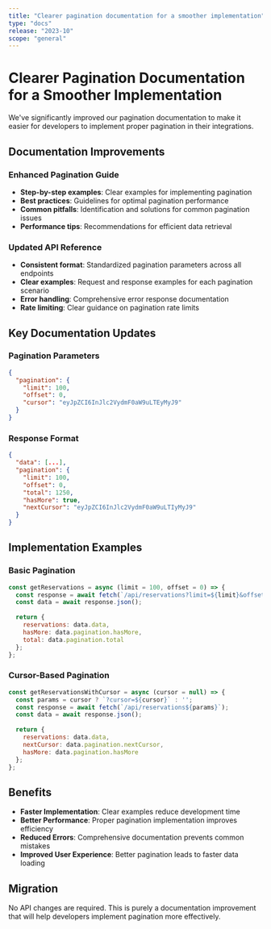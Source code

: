 ```yaml
---
title: "Clearer pagination documentation for a smoother implementation"
type: "docs"
release: "2023-10"
scope: "general"
---
```


# Clearer Pagination Documentation for a Smoother Implementation

We've significantly improved our pagination documentation to make it easier for developers to implement proper pagination in their integrations.

## Documentation Improvements

### Enhanced Pagination Guide
- **Step-by-step examples**: Clear examples for implementing pagination
- **Best practices**: Guidelines for optimal pagination performance
- **Common pitfalls**: Identification and solutions for common pagination issues
- **Performance tips**: Recommendations for efficient data retrieval

### Updated API Reference
- **Consistent format**: Standardized pagination parameters across all endpoints
- **Clear examples**: Request and response examples for each pagination scenario
- **Error handling**: Comprehensive error response documentation
- **Rate limiting**: Clear guidance on pagination rate limits

## Key Documentation Updates

### Pagination Parameters
```json
{
  "pagination": {
    "limit": 100,
    "offset": 0,
    "cursor": "eyJpZCI6InJlc2VydmF0aW9uLTEyMyJ9"
  }
}
```

### Response Format
```json
{
  "data": [...],
  "pagination": {
    "limit": 100,
    "offset": 0,
    "total": 1250,
    "hasMore": true,
    "nextCursor": "eyJpZCI6InJlc2VydmF0aW9uLTIyMyJ9"
  }
}
```

## Implementation Examples

### Basic Pagination
```javascript
const getReservations = async (limit = 100, offset = 0) => {
  const response = await fetch(`/api/reservations?limit=${limit}&offset=${offset}`);
  const data = await response.json();
  
  return {
    reservations: data.data,
    hasMore: data.pagination.hasMore,
    total: data.pagination.total
  };
};
```

### Cursor-Based Pagination
```javascript
const getReservationsWithCursor = async (cursor = null) => {
  const params = cursor ? `?cursor=${cursor}` : '';
  const response = await fetch(`/api/reservations${params}`);
  const data = await response.json();
  
  return {
    reservations: data.data,
    nextCursor: data.pagination.nextCursor,
    hasMore: data.pagination.hasMore
  };
};
```

## Benefits

- **Faster Implementation**: Clear examples reduce development time
- **Better Performance**: Proper pagination implementation improves efficiency
- **Reduced Errors**: Comprehensive documentation prevents common mistakes
- **Improved User Experience**: Better pagination leads to faster data loading

## Migration

No API changes are required. This is purely a documentation improvement that will help developers implement pagination more effectively. 
